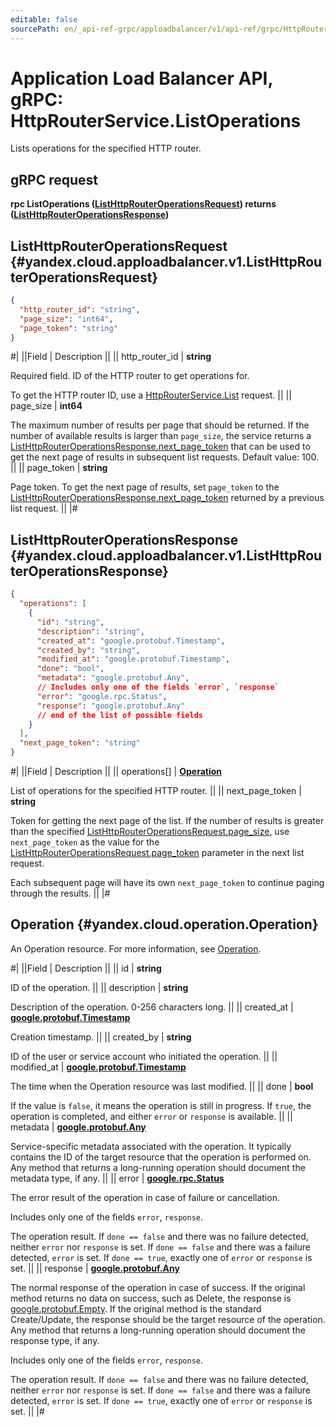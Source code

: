 ```yaml
---
editable: false
sourcePath: en/_api-ref-grpc/apploadbalancer/v1/api-ref/grpc/HttpRouter/listOperations.md
---
```


# Application Load Balancer API, gRPC: HttpRouterService.ListOperations

Lists operations for the specified HTTP router.

## gRPC request

**rpc ListOperations ([ListHttpRouterOperationsRequest](#yandex.cloud.apploadbalancer.v1.ListHttpRouterOperationsRequest)) returns ([ListHttpRouterOperationsResponse](#yandex.cloud.apploadbalancer.v1.ListHttpRouterOperationsResponse))**

## ListHttpRouterOperationsRequest {#yandex.cloud.apploadbalancer.v1.ListHttpRouterOperationsRequest}

```json
{
  "http_router_id": "string",
  "page_size": "int64",
  "page_token": "string"
}
```

#|
||Field | Description ||
|| http_router_id | **string**

Required field. ID of the HTTP router to get operations for.

To get the HTTP router ID, use a [HttpRouterService.List](/docs/application-load-balancer/api-ref/grpc/HttpRouter/list#List) request. ||
|| page_size | **int64**

The maximum number of results per page that should be returned. If the number of available
results is larger than `page_size`, the service returns a [ListHttpRouterOperationsResponse.next_page_token](#yandex.cloud.apploadbalancer.v1.ListHttpRouterOperationsResponse)
that can be used to get the next page of results in subsequent list requests.
Default value: 100. ||
|| page_token | **string**

Page token. To get the next page of results, set `page_token` to the
[ListHttpRouterOperationsResponse.next_page_token](#yandex.cloud.apploadbalancer.v1.ListHttpRouterOperationsResponse) returned by a previous list request. ||
|#

## ListHttpRouterOperationsResponse {#yandex.cloud.apploadbalancer.v1.ListHttpRouterOperationsResponse}

```json
{
  "operations": [
    {
      "id": "string",
      "description": "string",
      "created_at": "google.protobuf.Timestamp",
      "created_by": "string",
      "modified_at": "google.protobuf.Timestamp",
      "done": "bool",
      "metadata": "google.protobuf.Any",
      // Includes only one of the fields `error`, `response`
      "error": "google.rpc.Status",
      "response": "google.protobuf.Any"
      // end of the list of possible fields
    }
  ],
  "next_page_token": "string"
}
```

#|
||Field | Description ||
|| operations[] | **[Operation](#yandex.cloud.operation.Operation)**

List of operations for the specified HTTP router. ||
|| next_page_token | **string**

Token for getting the next page of the list. If the number of results is greater than
the specified [ListHttpRouterOperationsRequest.page_size](#yandex.cloud.apploadbalancer.v1.ListHttpRouterOperationsRequest), use `next_page_token` as the value
for the [ListHttpRouterOperationsRequest.page_token](#yandex.cloud.apploadbalancer.v1.ListHttpRouterOperationsRequest) parameter in the next list request.

Each subsequent page will have its own `next_page_token` to continue paging through the results. ||
|#

## Operation {#yandex.cloud.operation.Operation}

An Operation resource. For more information, see [Operation](/docs/api-design-guide/concepts/operation).

#|
||Field | Description ||
|| id | **string**

ID of the operation. ||
|| description | **string**

Description of the operation. 0-256 characters long. ||
|| created_at | **[google.protobuf.Timestamp](https://developers.google.com/protocol-buffers/docs/reference/google.protobuf#timestamp)**

Creation timestamp. ||
|| created_by | **string**

ID of the user or service account who initiated the operation. ||
|| modified_at | **[google.protobuf.Timestamp](https://developers.google.com/protocol-buffers/docs/reference/google.protobuf#timestamp)**

The time when the Operation resource was last modified. ||
|| done | **bool**

If the value is `false`, it means the operation is still in progress.
If `true`, the operation is completed, and either `error` or `response` is available. ||
|| metadata | **[google.protobuf.Any](https://developers.google.com/protocol-buffers/docs/proto3#any)**

Service-specific metadata associated with the operation.
It typically contains the ID of the target resource that the operation is performed on.
Any method that returns a long-running operation should document the metadata type, if any. ||
|| error | **[google.rpc.Status](https://cloud.google.com/tasks/docs/reference/rpc/google.rpc#status)**

The error result of the operation in case of failure or cancellation.

Includes only one of the fields `error`, `response`.

The operation result.
If `done == false` and there was no failure detected, neither `error` nor `response` is set.
If `done == false` and there was a failure detected, `error` is set.
If `done == true`, exactly one of `error` or `response` is set. ||
|| response | **[google.protobuf.Any](https://developers.google.com/protocol-buffers/docs/proto3#any)**

The normal response of the operation in case of success.
If the original method returns no data on success, such as Delete,
the response is [google.protobuf.Empty](https://developers.google.com/protocol-buffers/docs/reference/google.protobuf#google.protobuf.Empty).
If the original method is the standard Create/Update,
the response should be the target resource of the operation.
Any method that returns a long-running operation should document the response type, if any.

Includes only one of the fields `error`, `response`.

The operation result.
If `done == false` and there was no failure detected, neither `error` nor `response` is set.
If `done == false` and there was a failure detected, `error` is set.
If `done == true`, exactly one of `error` or `response` is set. ||
|#